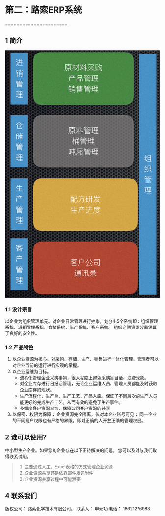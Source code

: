 # 第二：路索ERP系统
======================
## 1 简介
![st1.001](_static/image/1.png)
### 1.1 设计宗旨 
以企业为组织管理单元。对企业日常管理进行抽象，划分出5个系统即：组织管理系统、进销管理系统、仓储系统、生产系统、客户系统。 组织之间资源分离保证了良好的安全性。

### 1.2 产品特色
1. 以企业资源为核心。对采购、存储、生产、销售进行一体化管理。管理者可以对企业当前的运行进行宏观的掌握。
2. 以企业运维为目标。
    - 流程化管理企业采购事物，很大程度上避免采购盲目话、浪费现象。
    - 对企业库存进行日报话管理，无论企业运维人员、管理人员都能及时获取企业库存的现状。
    - 生产流程化，生产单、生产工艺、产品入库。保证了不同层次的生产人员能更好的完成生产工艺。从而有效的避免了生产事件。
    - 多维度客户资源查询，保障公司客户资源的共享
3. 以保密、权限为保障： 企业资源完全隔离，仅对本企业账号可见； 同一企业的不同用户权限也有严格的界限，即对正确的人开放正确的管理权限。

## 2 谁可以使用?
中小型生产企业。如果您的企业存在以下正待解决的问题。 您可以及时与我们取得联系试用。
> 1. 主要通过人工、Excel表格的方式管理企业资源
> 2. 企业资源共享还是依靠邮件发送附件
> 3. 企业资源共享过程中可能泄密

## 4 联系我们
版权公司： 路索化学技术有限公司。
联系人： 申元功
电话： 18621276983